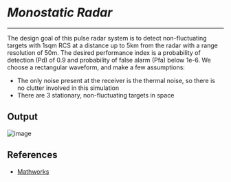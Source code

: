 # ***_Monostatic Radar_***

***

The design goal of this pulse radar system is to detect non-fluctuating targets with 1sqm RCS at a distance up to 5km from the radar with a range resolution of 50m. The desired performance index is a probability of detection (Pd) of 0.9 and probability of false alarm (Pfa) below 1e-6. 
We choose a rectangular waveform, and make a few assumptions:
* The only noise present at the receiver is the thermal noise, so there is no clutter involved in this simulation
* There are 3 stationary, non-fluctuating targets in space

## Output

![image](https://user-images.githubusercontent.com/54993262/151975346-7b23d312-6557-40d5-8b68-78a3b38b17a2.png)


## References 
* [Mathworks](https://in.mathworks.com/)
